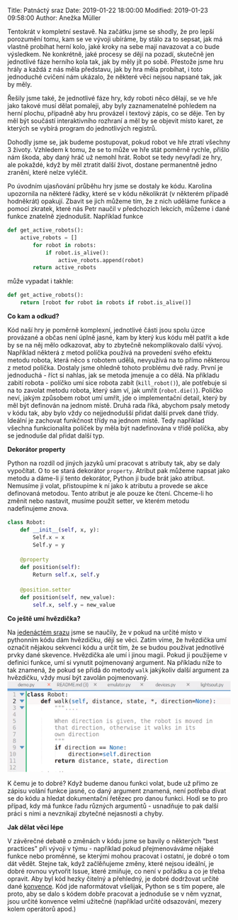 Title: Patnáctý sraz 
Date: 2019-01-22 18:00:00
Modified: 2019-01-23 09:58:00
Author: Anežka Müller

Tentokrát v kompletní sestavě. Na začátku jsme se shodly, že pro lepší porozumění tomu, kam se ve vývoji ubíráme, by stálo za to sepsat, jak má vlastně probíhat herní kolo, jaké kroky na sebe mají navazovat a co bude výsledkem. Ne konkrétně, jaké procesy se dějí na pozadí, skutečně jen jednotlivé fáze herního kola tak, jak by měly jít po sobě. Přestože jsme hru hrály a každá z nás měla představu, jak by hra měla probíhat, i toto jednoduché cvičení nám ukázalo, že některé věci nejsou napsané tak, jak by měly.

Řešily jsme také, že jednotlivé fáze hry, kdy roboti něco dělají, se ve hře jako takové musí dělat pomaleji, aby byly zaznamenatelné pohledem na herní plochu, případně aby hru provázel i textový zápis, co se děje. Ten by měl být součástí interaktivního rozhraní a měl by se objevit místo karet, ze kterých se vybírá program do jednotlivých registrů.

Dohodly jsme se, jak budeme postupovat, pokud robot ve hře ztratí všechny 3 životy. Vzhledem k tomu, že se to může ve hře stát poměrně rychle, přišlo nám škoda, aby daný hráč už nemohl hrát. Robot se tedy nevyřadí ze hry, ale pokaždé, když by měl ztratit další život, dostane permanentně jedno zranění, které nelze vyléčit.

Po úvodním ujasňování průběhu hry jsme se dostaly ke kódu. Karolina upozornila na některé řádky, které se v kódu několikrát (v některém případě hodněkrát) opakují. Zbavit se jich můžeme tím, že z nich uděláme funkce a pomocí zkratek, které nás Petr naučil v předchozích lekcích, můžeme i dané funkce znatelně zjednodušit. Například funkce
```python
def get_active_robots():
	active_robots = []
		for robot in robots:
			if robot.is_alive():
				active_robots.append(robot)
		return active_robots
```
může vypadat i takhle:
```python
def get_active_robots():
	return [robot for robot in robots if robot.is_alive()]
```

**Co kam a odkud?**

Kód naší hry je poměrně komplexní, jednotlivé části jsou spolu úzce provázané a občas není úplně jasné, kam by který kus kódu měl patřit a kde by se na něj mělo odkazovat, aby to zbytečně nekomplikovalo další vývoj. Například některá z metod políčka používá na provedení svého efektu metodu robota, která něco s robotem udělá, nevyužívá na to přímo některou z metod políčka. Dostaly jsme ohledně tohoto problému dvě rady. První je jednoduchá - říct si nahlas, jak se metoda jmenuje a co dělá. Na příkladu zabití robota - políčko umí sice robota zabít (`kill_robot()`), ale potřebuje si na to zavolat metodu robota, který sám ví, jak umřít (`robot.die()`). Políčko neví, jakým způsobem robot umí umřít, jde o implementační detail, který by měl být definován na jednom místě. Druhá rada říká, abychom psaly metody v kódu tak, aby bylo vždy co nejjednodušší přidat další prvek dané třídy. Ideální je zachovat funkčnost třídy na jednom místě. Tedy například všechna funkcionalita políček by měla být nadefinována v třídě políčka, aby se jednoduše dal přidat další typ. 

**Dekorátor property**

Python na rozdíl od jiných jazyků umí pracovat s atributy tak, aby se daly vypočítat. O to se stará dekorátor `property`. Atribut pak můžeme napsat jako metodu a dáme-li jí tento dekorátor, Python ji bude brát jako atribut. Nemusíme ji volat, přistoupíme k ní jako k atributu a provede se akce definovaná metodou. Tento atribut je ale pouze ke čtení. Chceme-li ho změnit nebo nastavit, musíme použít setter, ve kterém metodu nadefinujeme znova. 
```python
class Robot:
	def __init__(self, x, y):
		Self.x = x
		Self.y = y

	@property
	def position(self):
		Return self.x, self.y

	@position.setter
	def position(self, new_value):
		self.x, self.y = new_value
```

**Co ještě umí hvězdička?**

Na [jedenáctém srazu](https://roboprojekt.pyladies.cz/jedenacty-sraz) jsme se naučily, že v pokud na určité místo v pythonním kódu dám hvězdičku, dějí se věci. Zatím víme, že hvězdička umí označit nějakou sekvenci kódu a určit tím, že se budou používat jednotlivé prvky dané skevence. 
Hvězdička ale umí i jinou magii. Pokud ji použijeme v definici funkce, umí si vynutit pojmenovaný argument. 
Na příkladu níže to tak znamená, že pokud se přidá do metody `walk` jakýkoliv další argument za hvězdičku, vždy musí být zavolán pojmenovaný.  
![hvezdicka](./images/hvezdicka.png)

K čemu je to dobré? Když budeme danou funkci volat, bude už přímo ze zápisu volání funkce jasné, co daný argument znamená, není potřeba dívat se do kódu a hledat dokumentační řetězec pro danou funkci. Hodí se to pro případ, kdy má funkce řadu různých argumentů - usnadňuje to pak další práci s nimi a nevznikají zbytečné nejasnosti a chyby.

**Jak dělat věci lépe**

V závěrečné debatě o změnách v kódu jsme se bavily o některých "best practices" při vývoji v týmu - například pokud přejmenováváme nějaké funkce nebo proměnné, se kterými mohou pracovat i ostatní, je dobré o tom dát vědět. Stejne tak, když začlěňujeme změny, které nejsou ideální, je dobré rovnou vytvořit Issue, které zmiňuje, co není v pořádku a co je třeba opravit. 
Aby byl kód hezky čitelný a přehledný, je dobré dodržovat určité dané [konvence](https://www.python.org/dev/peps/pep-0008/). Kód jde naformátovat všelijak, Python se s tím popere, ale proto, aby se dalo s kódem dobře pracovat a jednoduše se v něm vyznat, jsou určité konvence velmi užitečné (například určité odsazování, mezery kolem operátorů apod.)
